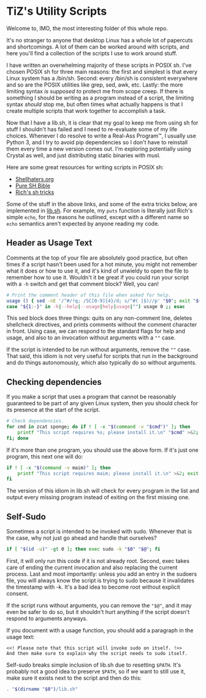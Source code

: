 # TiZ's Utility Scripts

Welcome to, IMO, the most interesting folder of this whole repo.

It's no stranger to anyone that desktop Linux has a whole lot of papercuts and shortcomings. A lot of them can be worked around with scripts, and here you'll find a collection of the scripts I use to work around stuff.

I have written an overwhelming majority of these scripts in POSIX sh. I've chosen POSIX sh for three main reasons: the first and simplest is that every Linux system has a /bin/sh. Second: every /bin/sh is consistent everywhere and so are the POSIX utilities like grep, sed, awk, etc. Lastly: the more limiting syntax *is supposed to* protect me from scope creep. If there is something I should be writing as a program instead of a script, the limiting syntax *should* stop me, but often times what actually happens is that I create multiple scripts that work together to accomplish a task.

Now that I have a lib.sh, it is clear that my goal to keep me from using sh for stuff I shouldn't has failed and I need to re-evaluate some of my life choices. Whenever I do resolve to write a Real-Ass Program™, I usually use Python 3, and I try to avoid pip dependencies so I don't have to reinstall them every time a new version comes out. I'm exploring potentially using Crystal as well, and just distributing static binaries with musl.

Here are some great resources for writing scripts in POSIX sh:

* [Shellhaters.org](https://shellhaters.org/)
* [Pure SH Bible](https://github.com/dylanaraps/pure-sh-bible)
* [Rich's sh tricks](http://www.etalabs.net/sh_tricks.html)

Some of the stuff in the above links, and some of the extra tricks below, are implemented in [lib.sh](lib.sh). For example, my `puts` function is literally just Rich's simple `echo`, for the reasons he outlined, except with a different name so `echo` semantics aren't expected by anyone reading my code.

## Header as Usage Text

Comments at the top of your file are absolutely good practice, but often times if a script hasn't been used for a hot minute, you might not remember what it does or how to use it, and it's kind of unwieldy to open the file to remember how to use it. Wouldn't it be great if you could run your script with a `-h` switch and get that comment block? Well, you can!

```sh
# Print the comment header of this file when asked for help.
usage () { sed -nE '/^#/!q; /SC[0-9]{4}/d; s/^#( |$)//p' "$0"; exit "${1:-0}"; }
case "${1:-}" in -h|--help|--usage|help|usage|"") usage 0 ;; esac
```

This sed block does three things: quits on any non-comment line, deletes shellcheck directives, and prints comments without the comment character in front. Using case, we can respond to the standard flags for help and usage, and also to an invocation without arguments with a `""` case.

If the script is intended to be run without arguments, remove the `""` case. That said, this idiom is not very useful for scripts that run in the background and do things autonomously, which also typically do so without arguments.

## Checking dependencies

If you make a script that uses a program that cannot be reasonably guaranteed to be part of any given Linux system, then you should check for its presence at the start of the script.

```sh
# Check dependencies.
for cmd in zcat sponge; do if ! [ -x "$(command -v "$cmd")" ]; then
	printf "This script requires %s; please install it.\n" "$cmd" >&2; exit 1
fi; done
```

If it's more than one program, you should use the above form. If it's just one program, this next one will do:

```sh
if ! [ -x "$(command -v maim)" ]; then
	printf "This script requires maim; please install it.\n" >&2; exit 1
fi
```

The version of this idiom in lib.sh will check for every program in the list and output every missing program instead of exiting on the first missing one.

## Self-Sudo

Sometimes a script is intended to be invoked with sudo. Whenever that is the case, why not just go ahead and handle that ourselves?

```sh
if [ "$(id -u)" -gt 0 ]; then exec sudo -k "$0" "$@"; fi
```

First, it will only run this code if it is not already root. Second, exec takes care of ending the current invocation and also replacing the current process. Last and most importantly: unless you add an entry in the sudoers file, you will always know the script is trying to sudo because it invalidates the timestamp with -k. It's a bad idea to become root without explicit consent.

If the script runs without arguments, you can remove the `"$@"`, and it may even be safer to do so, but it shouldn't hurt anything if the script doesn't respond to arguments anyways.

If you document with a usage function, you should add a paragraph in the usage text:

```
<<! Please note that this script will invoke sudo on itself. !>>
And then make sure to explain why the script needs to sudo itself.
```

Self-sudo breaks simple inclusion of lib.sh due to resetting `$PATH`. It's probably not a good idea to preserve `$PATH`, so if we want to still use it, make sure it exists next to the script and then do this:

```sh
. "$(dirname "$0")/lib.sh"
```
